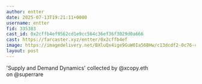 ```yaml
---
author: entter
date: 2025-07-13T19:21:11+0000
username: entter
fid: 335383
cast_id: 0x2cffb4ef9562cd1e9cc564c36ef36f3029d0a666
cast: https://farcaster.xyz/entter/0x2cffb4ef
image: https://imagedelivery.net/BXluQx4ige9GuW0Ia56BHw/c13dcdf2-0c76-40d7-a49f-48ed5beabe00/original
layout: post
---
```

'Supply and Demand Dynamics' collected by @xcopy.eth   
 on @superrare  

<img src='https://imagedelivery.net/BXluQx4ige9GuW0Ia56BHw/c13dcdf2-0c76-40d7-a49f-48ed5beabe00/original' alt='' referrerpolicy='no-referrer'/>